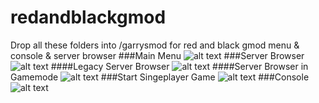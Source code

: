 # redandblackgmod
Drop all these folders into /garrysmod for red and black gmod menu & console & server browser
###Main Menu
![alt text](https://i.imgur.com/bj6phP4.jpg)
###Server Browser
![alt text](https://i.imgur.com/EdcEIav.jpg)
####Legacy Server Browser
![alt text](https://i.imgur.com/1cjMWJ5.jpg)
####Server Browser in Gamemode
![alt text](https://i.imgur.com/r0XbCkp.jpg)
###Start Singeplayer Game
![alt text](https://i.imgur.com/SYXHzin.jpg)
###Console
![alt text](https://i.imgur.com/NmVXVpw.jpg)
